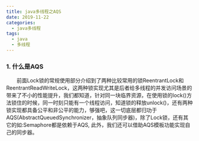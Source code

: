 ```yaml
---
title: java多线程之AQS
date: 2019-11-22
categories:
  - java多线程
tags:
  - java
  - 多线程
---
```


### 1. 什么是AQS
&emsp;&emsp;前面Lock锁的常规使用部分介绍到了两种比较常用的锁ReentrantLock和ReentrantReadWriteLock，这两种锁实现尤其是后者给多线程的并发访问场景的带来了不小的性能提升，我们都知道，针对同一块临界资源，在使用锁的lock()方法锁住的时候，同一时刻只能有一个线程访问，知道锁的释放unlock()，还有两种锁实现都具备公平和非公平的能力，够强吧，这一切底层都归功于AQS(AbstractQueuedSynchronizer，抽象队列同步器)，除了Lock锁，还有其它的如:Semaphore都是依赖于AQS, 此外，我们还可以借助AQS模板功能实现自己的同步器。